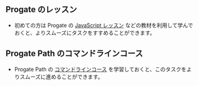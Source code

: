 ## Progate のレッスン

- 初めての方は Progate の [JavaScript レッスン](https://prog-8.com/courses/es6) などの教材を利用して学んでおくと、よりスムーズにタスクをすすめることができます。

## Progate Path のコマンドラインコース

- Progate Path の [コマンドラインコース](/courses/J__AVw33aXiW8EpJyVkjd) を学習しておくと、このタスクをよりスムーズに進めることができます。

